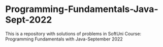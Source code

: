 # Programming-Fundamentals-Java-Sept-2022
This is a repository with solutions of problems in SoftUni Course: Programming Fundamentals with Java-September 2022
